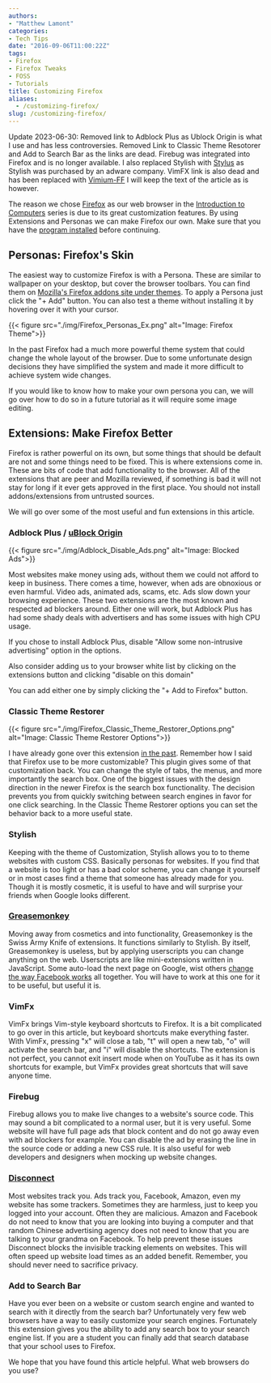 ```yaml
---
authors: 
- "Matthew Lamont"
categories:
- Tech Tips
date: "2016-09-06T11:00:22Z"
tags:
- Firefox
- Firefox Tweaks
- FOSS
- Tutorials
title: Customizing Firefox
aliases:
  - /customizing-firefox/
slug: /customizing-firefox/
---
```


Update 2023-06-30: Removed link to Adblock Plus as Ublock Origin is what I use and has less controversies. Removed Link to Classic Theme Resotorer and Add to Search Bar as the links are dead. Firebug was integrated into Firefox and is no longer available. I also replaced Stylish with [Stylus](https://addons.mozilla.org/en-US/firefox/addon/styl-us/) as Stylish was purchased by an adware company. VimFX link is also dead and has been replaced with [Vimium-FF](https://addons.mozilla.org/en-US/firefox/addon/vimium-ff/) I will keep the text of the article as is however.

The reason we chose [Firefox](https://www.mozilla.org/en-US/firefox/new/) as our web browser in the [Introduction to Computers](https://www.blog.mattlamont.com/internet-introduction-computers/) series is due to its great customization features. By using Extensions and Personas we can make Firefox our own. Make sure that you have the [program installed](https://www.blog.mattlamont.com/internet-introduction-computers/#Installing-Firefox) before continuing.

## Personas: Firefox's Skin

The easiest way to customize Firefox is with a Persona. These are similar to wallpaper on your desktop, but cover the browser toolbars. You can find them on [Mozilla's Firefox addons site under themes](https://addons.mozilla.org/en-US/firefox/themes/). To apply a Persona just click the "+ Add" button. You can also test a theme without installing it by hovering over it with your cursor.

{{< figure src="./img/Firefox_Personas_Ex.png" alt="Image: Firefox Theme">}}

In the past Firefox had a much more powerful theme system that could change the whole layout of the browser. Due to some unfortunate design decisions they have simplified the system and made it more difficult to achieve system wide changes.

If you would like to know how to make your own persona you can, we will go over how to do so in a future tutorial as it will require some image editing.

## Extensions: Make Firefox Better

Firefox is rather powerful on its own, but some things that should be default are not and some things need to be fixed. This is where extensions come in. These are bits of code that add functionality to the browser. All of the extensions that are peer and Mozilla reviewed, if something is bad it will not stay for long if it ever gets approved in the first place. You should not install addons/extensions from untrusted sources.

We will go over some of the most useful and fun extensions in this article.

### Adblock Plus / [uBlock Origin](https://addons.mozilla.org/en-US/firefox/addon/ublock-origin/)</a>

{{< figure src="./img/Adblock_Disable_Ads.png" alt="Image: Blocked Ads">}}

Most websites make money using ads, without them we could not afford to keep in business. There comes a time, however, when ads are obnoxious or even harmful. Video ads, animated ads, scams, etc. Ads slow down your browsing experience. These two extensions are the most known and respected ad blockers around. Either one will work, but Adblock Plus has had some shady deals with advertisers and has some issues with high CPU usage.

If you chose to install Adblock Plus, disable "Allow some non-intrusive advertising" option in the options.

Also consider adding us to your browser white list by clicking on the extensions button and clicking "disable on this domain"

You can add either one by simply clicking the "+ Add to Firefox" button.

### Classic Theme Restorer

{{< figure src="./img/Firefox_Classic_Theme_Restorer_Options.png" alt="Image: Classic Theme Restorer Options">}}

I have already gone over this extension [in the past](https://www.blog.mattlamont.com/how-to-restore-the-old-firefox-look-to-firefox-29/)</a>. Remember how I said that Firefox use to be more customizable? This plugin gives some of that customization back. You can change the style of tabs, the menus, and more importantly the search box. One of the biggest issues with the design direction in the newer Firefox is the search box functionality. The decision prevents you from quickly switching between search engines in favor for one click searching. In the Classic Theme Restorer options you can set the behavior back to a more useful state.

### Stylish
Keeping with the theme of Customization, Stylish allows you to to theme websites with custom CSS. Basically personas for websites. If you find that a website is too light or has a bad color scheme, you can change it yourself or in most cases find a theme that someone has already made for you. Though it is mostly cosmetic, it is useful to have and will surprise your friends when Google looks different.

### [Greasemonkey](https://addons.mozilla.org/en-US/firefox/addon/greasemonkey/)

Moving away from cosmetics and into functionality, Greasemonkey is the Swiss Army Knife of extensions. It functions similarly to Stylish. By itself, Greasemonkey is useless, but by applying userscripts you can change anything on the web. Userscripts are like mini-extensions written in JavaScript. Some auto-load the next page on Google, wist others [change the way Facebook works](http://socialfixer.com/download.html) all together. You will have to work at this one for it to be useful, but useful it is.

### VimFx

VimFx brings Vim-style keyboard shortcuts to Firefox. It is a bit complicated to go over in this article, but keyboard shortcuts make everything faster. With VimFx, pressing "x" will close a tab, "t" will open a new tab, "o" will activate the search bar, and "i" will disable the shortcuts. The extension is not perfect, you cannot exit insert mode when on YouTube as it has its own shortcuts for example, but VimFx provides great shortcuts that will save anyone time.

### Firebug

Firebug allows you to make live changes to a website's source code. This may sound a bit complicated to a normal user, but it is very useful. Some website will have full page ads that block content and do not go away even with ad blockers for example. You can disable the ad by erasing the line in the source code or adding a new CSS rule. It is also useful for web developers and designers when mocking up website changes.

### [Disconnect](https://addons.mozilla.org/en-US/firefox/addon/disconnect/)

Most websites track you. Ads track you, Facebook, Amazon, even my website has some trackers. Sometimes they are harmless, just to keep you logged into your account. Often they are malicious. Amazon and Facebook do not need to know that you are looking into buying a computer and that random Chinese advertising agency does not need to know that you are talking to your grandma on Facebook. To help prevent these issues Disconnect blocks the invisible tracking elements on websites. This will often speed up website load times as an added benefit. Remember, you should never need to sacrifice privacy.

### Add to Search Bar

Have you ever been on a website or custom search engine and wanted to search with it directly from the search bar? Unfortunately very few web browsers have a way to easily customize your search engines. Fortunately this extension gives you the ability to add any search box to your search engine list. If you are a student you can finally add that search database that your school uses to Firefox.

We hope that you have found this article helpful. What web browsers do you use?